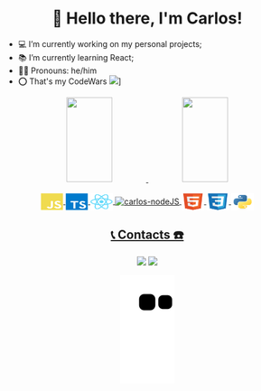 <h1 align="center" >👋 Hello there, I'm Carlos!</h1>

- 💻 I’m currently working on my personal projects;
- 📚 I’m currently learning React;
- 👦🏽 Pronouns: he/him
- ⭕️ That's my CodeWars <img src="https://www.codewars.com/users/Carlos.HSS/badges/small"/>]

<div align="center">
  <a href="https://github.com/carlos-hss">
  <img height="150em" width="40%" src="https://github-readme-stats.vercel.app/api?username=carlos-hss&show_icons=true&theme=chartreuse-dark&include_all_commits=true&count_private=true"/>
    <img height="150em" width="40%" src="https://github-readme-stats.vercel.app/api/top-langs/?username=carlos-hss&layout=compact&langs_count=7&theme=chartreuse-dark"/>
</div>
  
<div align="center" style="display: inline_block"><br>
  <img align="center" alt="carlos-js" height="30" width="40" src="https://raw.githubusercontent.com/devicons/devicon/master/icons/javascript/javascript-plain.svg">
  <img align="center" alt="carlos-ts" height="30" width="40" src="https://raw.githubusercontent.com/devicons/devicon/master/icons/typescript/typescript-plain.svg">
  <img align="center" alt="carlos-react" height="30" width="40" src="https://raw.githubusercontent.com/devicons/devicon/master/icons/react/react-original.svg">
  <img align="center" alt="carlos-nodeJS" height="30" width="40" src="https://cdn.jsdelivr.net/gh/devicons/devicon/icons/nodejs/nodejs-original.svg">
  <img align="center" alt="carlos-html" height="30" width="40" src="https://raw.githubusercontent.com/devicons/devicon/master/icons/html5/html5-original.svg">
  <img align="center" alt="carlos-css" height="30" width="40" src="https://raw.githubusercontent.com/devicons/devicon/master/icons/css3/css3-original.svg">
  <img align="center" alt="carlos-python" height="30" width="40" src="https://raw.githubusercontent.com/devicons/devicon/master/icons/python/python-original.svg">
</div>
  
<h2 align="center">📞 Contacts ☎️</h2>
  
<div align="center">
    <a href="https://www.linkedin.com/in/carlos-henrique-santana-santos-552b77181/" target="_blank"><img src="https://img.shields.io/badge/-LinkedIn-%230077B5?style=for-the-badge&logo=linkedin&logoColor=white" target="_blank"></a>
    <a href="https://www.instagram.com/carlos_henriq17/" target="_blank"><img src="https://img.shields.io/badge/-Instagram-%23E4405F?style=for-the-badge&logo=instagram&logoColor=white" target="_blank"></a>
  
  ![Snake animation](https://github.com/carlos-hss/carlos-hss/blob/output/github-contribution-grid-snake.svg)
  
</div>
